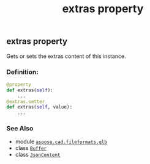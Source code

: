 ﻿---
title: extras property
second_title: Aspose.CAD for Python via .NET API References
description: 
type: docs
weight: 50
url: /python-net/aspose.cad.fileformats.glb/buffer/extras/
is_root: false
---

## extras property


Gets or sets the extras content of this instance.
### Definition:
```python
@property
def extras(self):
    ...
@extras.setter
def extras(self, value):
    ...
```

### See Also
* module [`aspose.cad.fileformats.glb`](../../)
* class [`Buffer`](/cad/python-net/aspose.cad.fileformats.glb/buffer)
* class [`JsonContent`](/cad/python-net/aspose.cad.fileformats.glb.io/jsoncontent)
